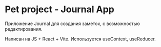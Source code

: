 # Pet project - Journal App

Приложение Journal для создания заметок, с возможностью редактирования. 

Написан на JS + React + Vite. Используется useContext, useReducer.
